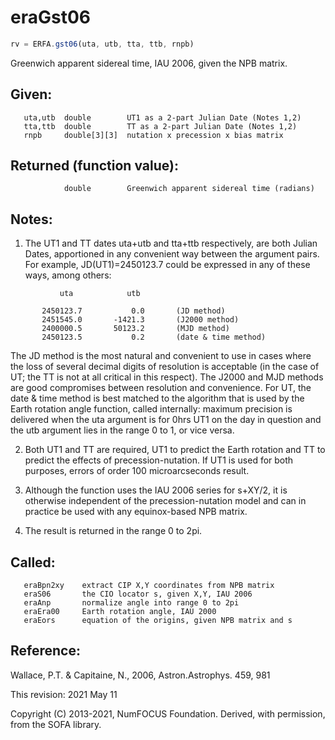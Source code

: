 # eraGst06

```js
rv = ERFA.gst06(uta, utb, tta, ttb, rnpb)
```

Greenwich apparent sidereal time, IAU 2006, given the NPB matrix.

## Given:
```
   uta,utb  double        UT1 as a 2-part Julian Date (Notes 1,2)
   tta,ttb  double        TT as a 2-part Julian Date (Notes 1,2)
   rnpb     double[3][3]  nutation x precession x bias matrix
```

## Returned (function value):
```
            double        Greenwich apparent sidereal time (radians)
```

## Notes:

1) The UT1 and TT dates uta+utb and tta+ttb respectively, are both
   Julian Dates, apportioned in any convenient way between the
   argument pairs.  For example, JD(UT1)=2450123.7 could be
   expressed in any of these ways, among others:

```
           uta            utb

       2450123.7           0.0       (JD method)
       2451545.0       -1421.3       (J2000 method)
       2400000.5       50123.2       (MJD method)
       2450123.5           0.2       (date & time method)
```

   The JD method is the most natural and convenient to use in
   cases where the loss of several decimal digits of resolution
   is acceptable (in the case of UT;  the TT is not at all critical
   in this respect).  The J2000 and MJD methods are good compromises
   between resolution and convenience.  For UT, the date & time
   method is best matched to the algorithm that is used by the Earth
   rotation angle function, called internally:  maximum precision is
   delivered when the uta argument is for 0hrs UT1 on the day in
   question and the utb argument lies in the range 0 to 1, or vice
   versa.

2) Both UT1 and TT are required, UT1 to predict the Earth rotation
   and TT to predict the effects of precession-nutation.  If UT1 is
   used for both purposes, errors of order 100 microarcseconds
   result.

3) Although the function uses the IAU 2006 series for s+XY/2, it is
   otherwise independent of the precession-nutation model and can in
   practice be used with any equinox-based NPB matrix.

4) The result is returned in the range 0 to 2pi.

## Called:
```
   eraBpn2xy    extract CIP X,Y coordinates from NPB matrix
   eraS06       the CIO locator s, given X,Y, IAU 2006
   eraAnp       normalize angle into range 0 to 2pi
   eraEra00     Earth rotation angle, IAU 2000
   eraEors      equation of the origins, given NPB matrix and s
```

## Reference:

   Wallace, P.T. & Capitaine, N., 2006, Astron.Astrophys. 459, 981

This revision:  2021 May 11

Copyright (C) 2013-2021, NumFOCUS Foundation.
Derived, with permission, from the SOFA library.
